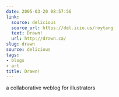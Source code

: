 ```yaml
---
date: 2005-03-20 08:57:56
link:
  source: delicious
  source_url: https://del.icio.us/roytang
  text: Drawn!
  url: http://drawn.ca/
slug: drawn
source: delicious
tags:
- blogs
- art
title: Drawn!
---
```


a collaborative weblog for illustrators